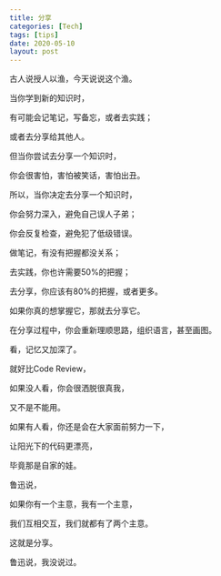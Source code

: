 ```yaml
---
title: 分享
categories: [Tech]
tags: [tips]
date: 2020-05-10
layout: post
---
```

古人说授人以渔，今天说说这个渔。

<!-- more -->

当你学到新的知识时，

有可能会记笔记，写备忘，或者去实践；

或者去分享给其他人。



但当你尝试去分享一个知识时，

你会很害怕，害怕被笑话，害怕出丑。



所以，当你决定去分享一个知识时，

你会努力深入，避免自己误人子弟；

你会反复检查，避免犯了低级错误。



做笔记，有没有把握都没关系；

去实践，你也许需要50%的把握；

去分享，你应该有80%的把握，或者更多。



如果你真的想掌握它，那就去分享它。

在分享过程中，你会重新理顺思路，组织语言，甚至画图。

看，记忆又加深了。



就好比Code Review，

如果没人看，你会很洒脱很真我，

又不是不能用。

如果有人看，你还是会在大家面前努力一下， 

让阳光下的代码更漂亮，

毕竟那是自家的娃。



鲁迅说，

如果你有一个主意，我有一个主意，

我们互相交互，我们就都有了两个主意。

这就是分享。



鲁迅说，我没说过。